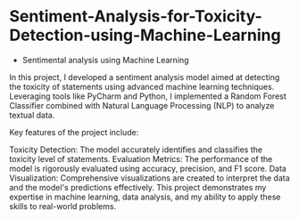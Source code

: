 # Sentiment-Analysis-for-Toxicity-Detection-using-Machine-Learning
- Sentimental analysis using Machine Learning

In this project, I developed a sentiment analysis model aimed at detecting the toxicity of statements using advanced machine learning techniques. Leveraging tools like PyCharm and Python, I implemented a Random Forest Classifier combined with Natural Language Processing (NLP) to analyze textual data.

Key features of the project include:

Toxicity Detection: The model accurately identifies and classifies the toxicity level of statements.
Evaluation Metrics: The performance of the model is rigorously evaluated using accuracy, precision, and F1 score.
Data Visualization: Comprehensive visualizations are created to interpret the data and the model's predictions effectively.
This project demonstrates my expertise in machine learning, data analysis, and my ability to apply these skills to real-world problems. 
